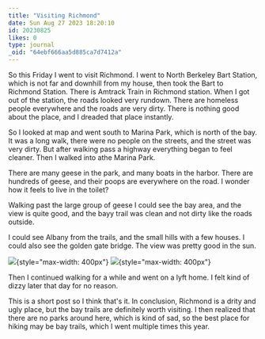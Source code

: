 ```yaml
---
title: "Visiting Richmond"
date: Sun Aug 27 2023 18:20:10
id: 20230825
likes: 0
type: journal
_oid: "64ebf666aa5d885ca7d7412a"
---
```

So this Friday I went to visit Richmond. I went to North Berkeley Bart
Station, which is not far and downhill from my house, then took the Bart
to Richmond Station. There is Amtrack Train in Richmond station. When I
got out of the station, the roads looked very rundown. There are
homeless people everywhere and the roads are very dirty. There is
nothing good about the place, and I dreaded that place instantly.

So I looked at map and went south to Marina Park, which is north of the
bay. It was a long walk, there were no people on the streets, and the
street was very dirty. But after walking pass a highway everything began
to feel cleaner. Then I walked into athe Marina Park.

There are many geese in the park, and many boats in the harbor. There
are hundreds of geese, and their poops are everywhere on the road. I
wonder how it feels to live in the toilet?

Walking past the large group of geese I could see the bay area, and the
view is quite good, and the bayy trail was clean and not dirty like the
roads outside.

I could see Albany from the trails, and the small hills with a few
houses. I could also see the golden gate bridge. The view was pretty
good in the sun.

![](https://github.com/jimchen2/nonimportant/assets/123833550/5baf4990-3b06-4fd4-a97c-f911e3a40897){style="max-width: 400px"}
![](https://github.com/jimchen2/nonimportant/assets/123833550/5934271c-0228-4f6b-816c-e41bcb19f5db){style="max-width: 400px"}

Then I continued walking for a while and went on a lyft home. I felt
kind of dizzy later that day for no reason.

This is a short post so I think that\'s it. In conclusion, Richmond is a
drity and ugly place, but the bay trails are definitely worth visiting.
I then realized that there are no parks around here, which is kind of
sad, so the best place for hiking may be bay trails, which I went
multiple times this year.
